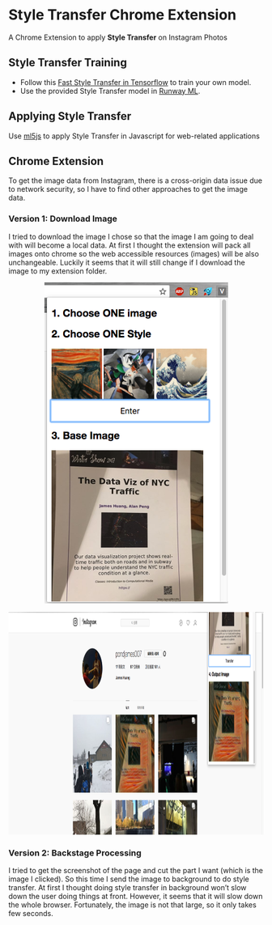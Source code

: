 # Style Transfer Chrome Extension
A Chrome Extension to apply **Style Transfer** on Instagram Photos

## Style Transfer Training
* Follow this [Fast Style Transfer in Tensorflow](https://github.com/lengstrom/fast-style-transfer) to train your own model.
* Use the provided Style Transfer model in [Runway ML](https://runwayml.com/).

## Applying Style Transfer
Use [ml5js](https://ml5js.org/) to apply Style Transfer in Javascript for web-related applications

## Chrome Extension
To get the image data from Instagram, there is a cross-origin data issue due to network security, so I have to find other approaches to get the image data.

### Version 1: Download Image
I tried to download the image I chose so that the image I am going to deal with will become a local data. At first I thought the extension will pack all images onto chrome so the web accessible resources (images) will be also unchangeable. Luckily it seems that it will still change if I download the image to my extension folder.

<p align="center">
	<img src="./readme/extension.png">
</p>
<p align="center">
	<img src="./readme/result_1.png" height="440">
</p>

### Version 2: Backstage Processing
I tried to get the screenshot of the page and cut the part I want (which is the image I clicked). So this time I send the image to background to do style transfer. At first I thought doing style transfer in background won’t slow down the user doing things at front. However, it seems that it will slow down the whole browser. Fortunately, the image is not that large, so it only takes few seconds. 

<p align="center">
	<img src="./readme/result_2.png" height="440>
</p>
